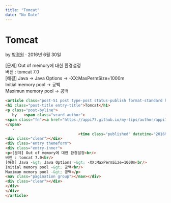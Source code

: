 ```yaml
---
title: "Tomcat"
date: "No Date"
---
```


Tomcat
======

by 
[박경원](https://appi77.github.io/my-tips/author/appi77/ "박경원이(가) 작성한 글")
·
2016년 6월 30일

[문제] Out of memory에 대한 환경설정  
버전 : tomcat 7.0  
[해결] Java -> Java Options -> -XX:MaxPermSize=1000m  
Initial memory pool -> 공백  
Maximun memory pool -> 공백

```html
<article class="post-51 post type-post status-publish format-standard hentry category-was"><div class="post-inner group">
<h1 class="post-title entry-title">Tomcat</h1>
<p class="post-byline">
   by   <span class="vcard author">
<span class="fn"><a href="https://appi77.github.io/my-tips/author/appi77/" rel="author" title="박경원이(가) 작성한 글">박경원</a></span>
</span>
   ·
                                <time class="published" datetime="2016년 6월 30일">2016년 6월 30일</time></p>
<div class="clear"></div>
<div class="entry themeform">
<div class="entry-inner">
<p>[문제] Out of memory에 대한 환경설정<br/>
버전 : tomcat 7.0<br/>
[해결] Java -&gt; Java Options -&gt; -XX:MaxPermSize=1000m<br/>
Initial memory pool -&gt; 공백<br/>
Maximun memory pool -&gt; 공백</p>
<nav class="pagination group"></nav></div>
<div class="clear"></div>
</div>
</div>
</article>
```
